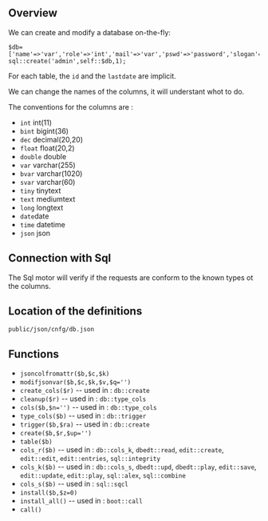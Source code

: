 ## Overview

We can create and modify a database on-the-fly: 

    $db=['name'=>'var','role'=>'int','mail'=>'var','pswd'=>'password','slogan'=>'var','logo'=>'var'];
    sql::create('admin',self::$db,1);

For each table, the `id` and the `lastdate` are implicit.

We can change the names of the columns, it will understant whot to do.

The conventions for the columns are :

- `int` int(11)
- `bint` bigint(36)
- `dec` decimal(20,20)
- `float` float(20,2)
- `double` double
- `var` varchar(255)
- `bvar` varchar(1020)
- `svar` varchar(60)
- `tiny` tinytext
- `text` mediumtext
- `long` longtext
- `date`date
- `time` datetime
- `json` json

## Connection with Sql

The Sql motor will verify if the requests are conform to the known types ot the columns.

## Location of the definitions

`public/json/cnfg/db.json`

## Functions

- `jsoncolfromattr($b,$c,$k)`
- `modifjsonvar($b,$c,$k,$v,$q='')`
- `create_cols($r)` -- used in : `db::create`
- `cleanup($r)` -- used in : `db::type_cols`
- `cols($b,$n='')` -- used in : `db::type_cols`
- `type_cols($b)` -- used in : `db::trigger`
- `trigger($b,$ra)` -- used in : `db::create`
- `create($b,$r,$up='')`
- `table($b)`
- `cols_r($b)` -- used in : `db::cols_k`, `dbedt::read`, `edit::create`, `edit::edit`, `edit::entries`, `sql::integrity`
- `cols_k($b)` -- used in : `db::cols_s`, `dbedt::upd`, `dbedt::play`, `edit::save`, `edit::update`, `edit::play`, `sql::alex`, `sql::combine`
- `cols_s($b)` -- used in : `sql::sqcl`
- `install($b,$z=0)`
- `install_all()` -- used in : `boot::call`
- `call()`
